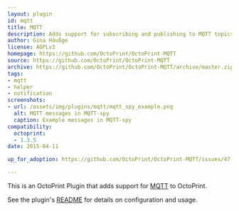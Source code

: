 ```yaml
---
layout: plugin
id: mqtt
title: MQTT
description: Adds support for subscribing and publishing to MQTT topics.
author: Gina Häußge
license: AGPLv3
homepage: https://github.com/OctoPrint/OctoPrint-MQTT
source: https://github.com/OctoPrint/OctoPrint-MQTT
archive: https://github.com/OctoPrint/OctoPrint-MQTT/archive/master.zip
tags: 
- mqtt
- helper
- notification
screenshots:
- url: /assets/img/plugins/mqtt/mqtt_spy_example.png
  alt: MQTT messages in MQTT-spy
  caption: Example messages in MQTT-spy
compatibility:
  octoprint:
  - 1.3.5
date: 2015-04-11

up_for_adoption: https://github.com/OctoPrint/OctoPrint-MQTT/issues/47

---
```


This is an OctoPrint Plugin that adds support for [MQTT](http://mqtt.org/) to OctoPrint.

See the plugin's [README](https://github.com/OctoPrint/OctoPrint-MQTT) for details on configuration and usage.
